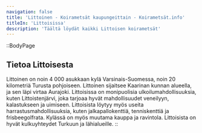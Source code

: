 ```yaml
---
navigation: false
title: 'Littoinen - Koirametsät kaupungeittain - Koirametsät.info'
titleIn: 'Littoisissa'
description: 'Täältä löydät kaikki Littoisen koirametsät'
---
```


::BodyPage
## Tietoa Littoisesta
Littoinen on noin 4 000 asukkaan kylä Varsinais-Suomessa, noin 20 kilometriä Turusta pohjoiseen. Littoinen sijaitsee Kaarinan kunnan alueella, ja sen läpi virtaa Aurajoki. Littoisissa on monipuolisia ulkoilumahdollisuuksia, kuten Littoistenjärvi, joka tarjoaa hyvät mahdollisuudet veneilyyn, kalastukseen ja uimiseen. Littoisista löytyy myös useita harrastusmahdollisuuksia, kuten jalkapallokenttiä, tenniskenttiä ja frisbeegolfrata. Kylässä on myös muutama kauppa ja ravintola. Littoisista on hyvät kulkuyhteydet Turkuun ja lähialueille.
::